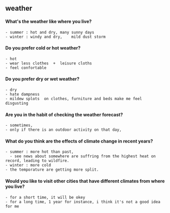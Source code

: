 ## weather

#### What's the weather like where you live?
    - summer : hot and dry, many sunny days
    - winter : windy and dry,    mild dust storm

#### Do you prefer cold or hot weather?
    - hot
    - wear less clothes  +  leisure cloths
    - feel confortable

#### Do you prefer dry or wet weather?
    - dry
    - hate dampness
    - mildew splots  on clothes, furniture and beds make me feel disgusting

#### Are you in the habit of checking the weather forecast? 
    - sometimes, 
    - only if there is an outdoor activity on that day,

#### What do you think are the effects of climate change in recent years?
    - summer : more hot than past,  
      - see news about somewhere are suffring from the highest heat on record, leading to wildfire.
    - winter : more cold
    - the temporature are getting more split.

#### Would you like to visit other cities that have different climates from where you live?
    - for a short time, it will be okey
    - for a long time, 1 year for instance, i think it's not a good idea for me